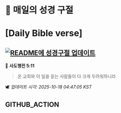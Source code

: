# 🙏 매일의 성경 구절
# [Daily Bible verse]
## [![README에 성경구절 업데이트](https://github.com/DONGSUKA/first_test/actions/workflows/update-readme-bible.yml/badge.svg)](https://github.com/DONGSUKA/first_test/actions/workflows/update-readme-bible.yml)
<!-- START_BIBLE_VERSE -->
📖 **사도행전 5:11**
> 온 교회와 이 일을 듣는 사람들이 다 크게 두려워하니라

🕊️ _업데이트 시각: 2025-10-18 04:47:05 KST_
  <!-- END_BIBLE_VERSE -->
## GITHUB_ACTION
